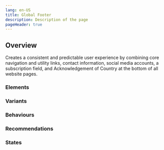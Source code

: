 ```yaml
---
lang: en-US
title: Global Footer
description: Description of the page
pageHeader: true
---
```


## Overview

Creates a consistent and predictable user experience by combining core navigation and utility links, contact information, social media accounts, a subscription field, and Acknowledgement of Country at the bottom of all website pages.

### Elements

<PreviewImage :image="$withBase('/images/map-sample.png')" :contents="[{ x: 4, y: 8.5, title: 'Breadcrumbs', text: 'A breadcrumb, showing the navigation history.' }, { x: 4, y: 20, title: 'Heading (sub-topic title)', text: 'A direct, short title focused on the main action the user will complete on the page.' },]">
<template #code>
<CodeGroup>
  <CodeGroupItem title="HTML">

```html
<p>Some random html</p>
<ul class="ul">
  <li>A list</li>
</ul>
<pre>This is code</pre>
```

  </CodeGroupItem>

  <CodeGroupItem title="JS" active>

```js:no-line-numbers
console.log('Hello, Styleguide!')
```

  </CodeGroupItem>
</CodeGroup>
</template>
</PreviewImage>

### Variants

### Behaviours

### Recommendations

### States

